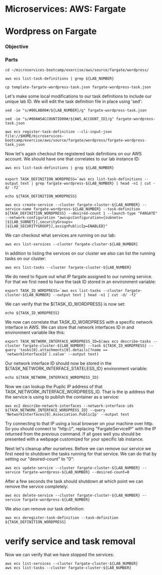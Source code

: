 # Microservices: AWS: Fargate
# Wordpress on Fargate

### Objective



### Parts


~~~shell
cd ~/microservices-bootcamp/exercise/aws/source/fargate/wordpress/
~~~

~~~shell
aws ecs list-task-definitions | grep ${LAB_NUMBER}
~~~

~~~shell
cp template-fargate-wordpress-task.json fargate-wordpress-task.json
~~~

Let's make some local modifications to our task definitions to include our unique lab ID.  We will edit the task definition file in place using 'sed':

~~~shell
sed -ie "s/#00LAB00#/${LAB_NUMBER}/g" fargate-wordpress-task.json
~~~

~~~shell
sed -ie "s/#00AWSACCOUNTID00#/${AWS_ACCOUNT_ID}/g" fargate-wordpress-task.json
~~~

~~~shell
aws ecs register-task-definition --cli-input-json file://$HOME/microservices-bootcamp/exercise/aws/source/fargate/wordpress/fargate-wordpress-task.json
~~~

Now let's again checkout the registered task definitions on our AWS account.  We should have one that correlates to our lab instance ID:

~~~shell
aws ecs list-task-definitions | grep ${LAB_NUMBER}
~~~

###

~~~shell
export TASK_DEFINITION_WORDPRESS=`aws ecs list-task-definitions --output text | grep fargate-wordpress-${LAB_NUMBER} | head -n1 | cut -d/ -f2`
~~~

~~~shell
echo ${TASK_DEFINITION_WORDPRESS}
~~~

~~~shell
aws ecs create-service --cluster fargate-cluster-${LAB_NUMBER} --service-name fargate-wordpress-${LAB_NUMBER} --task-definition ${TASK_DEFINITION_WORDPRESS} --desired-count 1 --launch-type "FARGATE" --network-configuration "awsvpcConfiguration={subnets=[${LAB_SUBNET}],securityGroups=[${LAB_SECURITYGROUP}],assignPublicIp=ENABLED}"
~~~

We can checkout what services are running on our lab:

~~~shell
aws ecs list-services --cluster fargate-cluster-${LAB_NUMBER}
~~~

In addition to listing the services on our cluster we also can list the running tasks on our cluster:

~~~shell
aws ecs list-tasks --cluster fargate-cluster-${LAB_NUMBER}
~~~

We do need to figure out what IP fargate assigned to our running service.  For that we first need to have the task ID stored in an environment variable:

~~~shell
export TASK_ID_WORDPRESS=`aws ecs list-tasks --cluster fargate-cluster-${LAB_NUMBER} --output text | head -n1 | cut -d/ -f2`
~~~

We can verify that the ${TASK_ID_WORDPRESS} is now set:

~~~shell
echo ${TASK_ID_WORDPRESS}
~~~

We now can correlate that TASK_ID_WORDPRESS with a specific network interface in AWS.  We can store that network interfaces ID in and environment variable like this:

~~~shell
export TASK_NETWORK_INTERFACE_WORDPRESS_ID=$(aws ecs describe-tasks --cluster fargate-cluster-${LAB_NUMBER} --task ${TASK_ID_WORDPRESS} --query 'tasks[0].attachments[0].details[?name == `networkInterfaceId`].value' --output text)
~~~

Our network interface ID should now be stored in the ${TASK_NETWORK_INTERFACE_STATELESS_ID} environment variable:

~~~shell
echo ${TASK_NETWORK_INTERFACE_WORDPRESS_ID}
~~~

Now we can lookup the Puplic IP address of that TASK_NETWORK_INTERFACE_WORDPRESS_ID.  That is the ip address that the service is using to publish the container as a service:

~~~shell
aws ec2 describe-network-interfaces --network-interface-ids ${TASK_NETWORK_INTERFACE_WORDPRESS_ID} --query 'NetworkInterfaces[0].Association.PublicIp' --output text
~~~

Try connecting to that IP using a local browser on your machine over http.  So you should connect to "http://<FargateServiceIP>", replacing "FargateServiceIP" with the IP returned from the previous command.  If all goes well you should be presented with a webpage customized for your specific lab instance.

Next let's cleanup after ourselves.  Before we can remove our service we first need to shutdown the tasks running for that service.  We can do that by setting our "desired-count" to "0":

~~~shell
aws ecs update-service --cluster fargate-cluster-${LAB_NUMBER} --service fargate-wordpress-${LAB_NUMBER} --desired-count=0
~~~

After a few seconds the task should shutdown at which point we can remove the service completely:

~~~shell
aws ecs delete-service --cluster fargate-cluster-${LAB_NUMBER} --service fargate-wordpress-${LAB_NUMBER}
~~~

We also can remove our task definition:

~~~shell
aws ecs deregister-task-definition --task-definition ${TASK_DEFINITION_WORDPRESS}
~~~

# verify service and task removal
Now we can verify that we have stopped the services:

~~~shell
aws ecs list-services --cluster fargate-cluster-${LAB_NUMBER}
aws ecs list-tasks --cluster fargate-cluster-${LAB_NUMBER}
~~~
